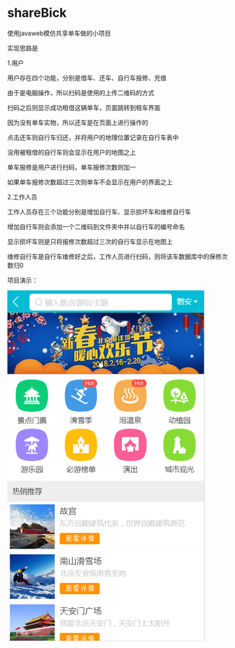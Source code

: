 # shareBick
使用javaweb模仿共享单车做的小项目

实现思路是

1.用户

用户存在四个功能，分别是借车、还车、自行车报修、充值

由于是电脑操作，所以扫码是使用的上传二维码的方式

扫码之后则显示成功租借这辆单车，页面跳转到租车界面

因为没有单车实物，所以还车是在页面上进行操作的

点击还车则自行车归还，并将用户的地理位置记录在自行车表中

没用被租借的自行车则会显示在用户的地图之上

单车报修是用户进行扫码，单车报修次数则加一

如果单车报修次数超过三次则单车不会显示在用户的界面之上

2.工作人员

工作人员存在三个功能分别是增加自行车、显示损坏车和维修自行车

增加自行车则会添加一个二维码到文件夹中并以自行车的编号命名

显示损坏车则是只将报修次数超过三次的自行车显示在地图上

维修自行车是自行车维修好之后，工作人员进行扫码，则将该车数据库中的保修次数归0

项目演示：

![1](https://github.com/ChunchunIsMe/Travel/blob/master/showimg/1.PNG)
